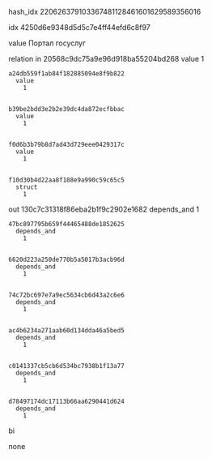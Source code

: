 hash_idx
  220626379103367481128461601629589356016

idx
  4250d6e9348d5d5c7e4ff44efd6c8f97

value
  Портал госуслуг

relation
  in
    20568c9dc75a9e96d918ba55204bd268
      value
        1


    a24db559f1ab84f182885094e8f9b822
      value
        1


    b39be2bdd3e2b2e39dc4da872ecfbbac
      value
        1


    f0d6b3b79b8d7ad43d729eee0429317c
      value
        1


    f10d30b4d22aa8f188e9a990c59c65c5
      struct
        1



  out
    130c7c31318f86eba2b1f9c2902e1682
      depends_and
        1


    47bc897795b659f44465488de1852625
      depends_and
        1


    6620d223a250de770b5a5017b3acb96d
      depends_and
        1


    74c72bc697e7a9ec5634cb6d43a2c6e6
      depends_and
        1


    ac4b6234a271aab60d134dda46a5bed5
      depends_and
        1


    c0141337cb5cb6d534bc7938b1f13a77
      depends_and
        1


    d78497174dc17113b66aa6290441d624
      depends_and
        1



  bi

  none
